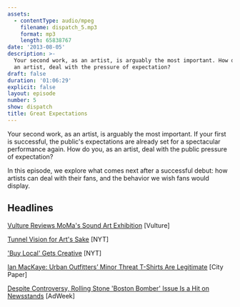```yaml
---
assets:
  - contentType: audio/mpeg
    filename: dispatch_5.mp3
    format: mp3
    length: 65838767
date: '2013-08-05'
description: >-
  Your second work, as an artist, is arguably the most important. How do you, as
  an artist, deal with the pressure of expectation?
draft: false
duration: '01:06:29'
explicit: false
layout: episode
number: 5
show: dispatch
title: Great Expectations
---
```

Your second work, as an artist, is arguably the most important. If your first is successful, the public's expectations are already set for a spectacular performance again. How do you, as an artist, deal with the public pressure of expectation?

In this episode, we explore what comes next after a successful debut: how artists can deal with their fans, and the behavior we wish fans would display.

## Headlines

[Vulture Reviews MoMa's Sound Art Exhibition](http://www.vulture.com/2013/08/classical-music-review-soundings-at-the-moma.html) [Vulture]

[Tunnel Vision for Art's Sake](http://artsbeat.blogs.nytimes.com/2013/08/04/tunnel-vision-for-arts-sake) [NYT]

['Buy Local' Gets Creative](http://www.nytimes.com/2013/08/05/arts/design/buy-local-gets-creative.html) [NYT]

[Ian MacKaye: Urban Outfitters’ Minor Threat T-Shirts Are Legitimate](http://www.washingtoncitypaper.com/blogs/artsdesk/music/2013/07/31/ian-mackaye-responds-to-urban-outfitters-minor-threat-t-shirts) [City Paper]

[Despite Controversy, Rolling Stone 'Boston Bomber' Issue Is a Hit on Newsstands](http://www.adweek.com/news/press/despite-controversy-rolling-stone-boston-bomber-issue-hit-newsstands-151560) [AdWeek]